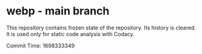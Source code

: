 # webp - main branch

This repository contains frozen state of the repository.
Its history is cleared. It is used only for static code
analysis with Codacy.

Commit Time: 1698333349